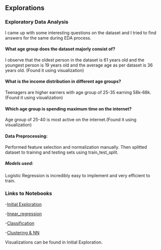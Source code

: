 ## Explorations

### Exploratory Data Analysis
I came up with some interesting questions on the dataset and I tried to find answers for the same during EDA process.

#### What age group does the dataset majorly consist of?
I observe that the oldest person in the dataset is 61 years old and the youngest person is 19 years old and the average age as per dataset is 36 years old.
(Found it using visualization)
#### What is the income distribution in different age groups?
Teenagers are higher earners with age group of 25-35 earning 58k-68k.(Found it using visualization)
#### Which age group is spending maximum time on the internet?
Age group of 25-40 is most active on the internet.(Found it using visualization)
#### Data Preprocessing:
Performed feature selection and normalization manually. Then splitted dataset to training and testing sets using train_test_split. 
##### Models used:
Logistic Regression is incredibly easy to implement and very efficient to train. 


### Links to Notebooks
-[Initial Exploration](initial_exploration.ipynb)

-[linear_regression](linear_regression.ipynb)

-[Classification](classification.ipynb)

-[Clustering & NN](clustering.ipynb)

Visualizations can be found in Initial Exploration.
